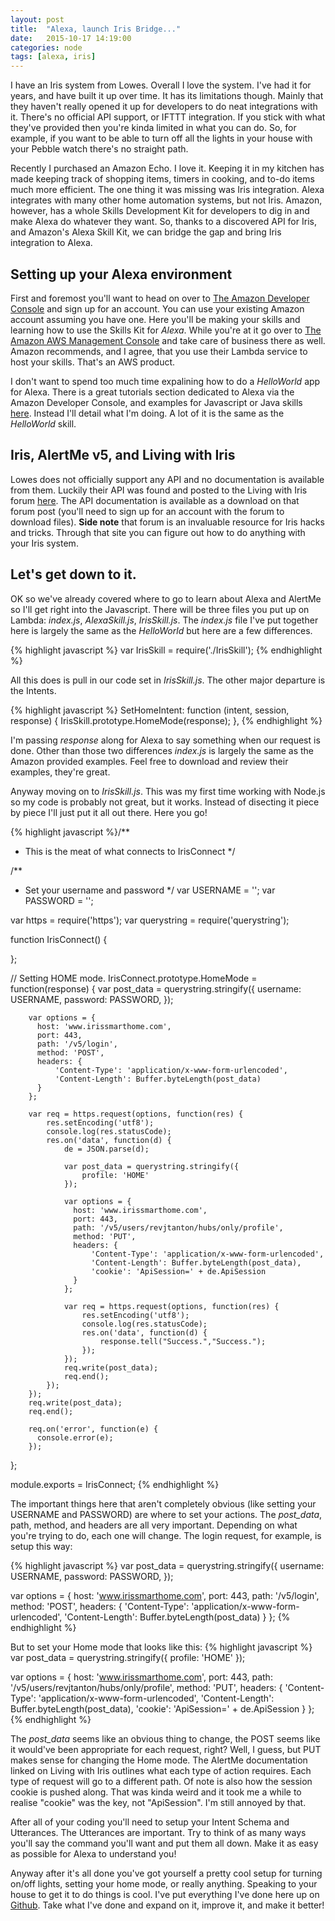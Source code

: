 ```yaml
---
layout: post
title:  "Alexa, launch Iris Bridge..."
date:   2015-10-17 14:19:00
categories: node
tags: [alexa, iris]
---
```

I have an Iris system from Lowes.  Overall I love the system.  I've had it for years, and have built it up over time.  It has its limitations though.  Mainly that they haven't really opened it up for developers to do neat integrations with it.  There's no official API support, or IFTTT integration.  If you stick with what they've provided then you're kinda limited in what you can do.  So, for example, if you want to be able to turn off all the lights in your house with your Pebble watch there's no straight path.

Recently I purchased an Amazon Echo.  I love it.  Keeping it in my kitchen has made keeping track of shopping items, timers in cooking, and to-do items much more efficient.  The one thing it was missing was Iris integration.  Alexa integrates with many other home automation systems, but not Iris.  Amazon, however, has a whole Skills Development Kit for developers to dig in and make Alexa do whatever they want.  So, thanks to a discovered API for Iris, and Amazon's Alexa Skill Kit, we can bridge the gap and bring Iris integration to Alexa.

## Setting up your Alexa environment

First and foremost you'll want to head on over to [The Amazon Developer Console](https://developer.amazon.com/ "Developer Console") and sign up for an account.  You can use your existing Amazon account assuming you have one.  Here you'll be making your skills and learning how to use the Skills Kit for *Alexa*.  While you're at it go over to [The Amazon AWS Management Console](http://aws.amazon.com/ "AWS") and take care of business there as well.  Amazon recommends, and I agree, that you use their Lambda service to host your skills.  That's an AWS product.

I don't want to spend too much time expalining how to do a *HelloWorld* app for Alexa. There is a great tutorials section dedicated to Alexa via the Amazon Developer Console, and examples for Javascript or Java skills [here](https://developer.amazon.com/public/solutions/alexa/alexa-skills-kit/getting-started-guide "Getting Started").  Instead I'll detail what I'm doing.  A lot of it is the same as the *HelloWorld* skill.

## Iris, AlertMe v5, and Living with Iris
Lowes does not officially support any API and no documentation is available from them.  Luckily their API was found and posted to the Living with Iris forum [here](http://forum.livingwithiris.com/index.php?/topic/229-alertme-api/ "AlertMe API").  The API documentation is available as a download on that forum post (you'll need to sign up for an account with the forum to download files).  **Side note** that forum is an invaluable resource for Iris hacks and tricks.  Through that site you can figure out how to do anything with your Iris system.

## Let's get down to it.
OK so we've already covered where to go to learn about Alexa and AlertMe so I'll get right into the Javascript.  There will be three files you put up on Lambda: *index.js*, *AlexaSkill.js*, *IrisSkill.js*.  The *index.js* file I've put together here is largely the same as the *HelloWorld* but here are a few differences.

{% highlight javascript %}
var IrisSkill = require('./IrisSkill');
{% endhighlight %}

All this does is pull in our code set in *IrisSkill.js*.  The other major departure is the Intents.

{% highlight javascript %}
SetHomeIntent: function (intent, session, response) {
	IrisSkill.prototype.HomeMode(response);
},
{% endhighlight %}

I'm passing *response* along for Alexa to say something when our request is done.  Other than those two differences *index.js* is largely the same as the Amazon provided examples.  Feel free to download and review their examples, they're great.  

Anyway moving on to *IrisSkill.js*.  This was my first time working with Node.js so my code is probably not great, but it works.  Instead of disecting it piece by piece I'll just put it all out there.  Here you go!

{% highlight javascript %}/**
 * This is the meat of what connects to IrisConnect
 */
 
/**
 * Set your username and password
 */
var USERNAME = '';
var PASSWORD = '';

var https = require('https');
var querystring = require('querystring');

function IrisConnect() {
	
};

// Setting HOME mode.
IrisConnect.prototype.HomeMode = function(response) {
		var post_data = querystring.stringify({
			username: USERNAME,
			password: PASSWORD,
		});

		var options = {
		  host: 'www.irissmarthome.com',
		  port: 443,
		  path: '/v5/login',
		  method: 'POST',
		  headers: {
			  'Content-Type': 'application/x-www-form-urlencoded',
			  'Content-Length': Buffer.byteLength(post_data)
		  }
		};

		var req = https.request(options, function(res) {
			res.setEncoding('utf8');
			console.log(res.statusCode);
			res.on('data', function(d) {
				de = JSON.parse(d);
				
				var post_data = querystring.stringify({
					profile: 'HOME'
				});
				
				var options = {
				  host: 'www.irissmarthome.com',
				  port: 443,
				  path: '/v5/users/revjtanton/hubs/only/profile',
				  method: 'PUT',
				  headers: {
					  'Content-Type': 'application/x-www-form-urlencoded',
					  'Content-Length': Buffer.byteLength(post_data),
					  'cookie': 'ApiSession=' + de.ApiSession
				  }
				};
				
				var req = https.request(options, function(res) {
					res.setEncoding('utf8');
					console.log(res.statusCode);
					res.on('data', function(d) {
						response.tell("Success.","Success.");
					});
				});
				req.write(post_data);
				req.end();
			});
		});
		req.write(post_data);
		req.end();

		req.on('error', function(e) {
		  console.error(e);
		});
};

module.exports = IrisConnect;
{% endhighlight %}

The important things here that aren't completely obvious (like setting your USERNAME and PASSWORD) are where to set your actions.  The *post_data*, path, method, and headers are all very important.  Depending on what you're trying to do, each one will change.  The login request, for example, is setup this way:

{% highlight javascript %}
var post_data = querystring.stringify({
	username: USERNAME,
	password: PASSWORD,
});

var options = {
  host: 'www.irissmarthome.com',
  port: 443,
  path: '/v5/login',
  method: 'POST',
  headers: {
	  'Content-Type': 'application/x-www-form-urlencoded',
	  'Content-Length': Buffer.byteLength(post_data)
  }
};
{% endhighlight %}

But to set your Home mode that looks like this:
{% highlight javascript %}
var post_data = querystring.stringify({
	profile: 'HOME'
});
				
var options = {
  host: 'www.irissmarthome.com',
  port: 443,
  path: '/v5/users/revjtanton/hubs/only/profile',
  method: 'PUT',
  headers: {
	  'Content-Type': 'application/x-www-form-urlencoded',
	  'Content-Length': Buffer.byteLength(post_data),
	  'cookie': 'ApiSession=' + de.ApiSession
  }
};
{% endhighlight %}

The *post_data* seems like an obvious thing to change, the POST seems like it would've been appropriate for each request, right?  Well, I guess, but PUT makes sense for changing the Home mode.  The AlertMe documentation linked on Living with Iris outlines what each type of action requires.  Each type of request will go to a different path.  Of note is also how the session cookie is pushed along.  That was kinda weird and it took me a while to realise "cookie" was the key, not "ApiSession".  I'm still annoyed by that.  

After all of your coding you'll need to setup your Intent Schema and Utterances.  The Utterances are important.  Try to think of as many ways you'll say the command you'll want and put them all down.  Make it as easy as possible for Alexa to understand you!

Anyway after it's all done you've got yourself a pretty cool setup for turning on/off lights, setting your home mode, or really anything.  Speaking to your house to get it to do things is cool.  I've put everything I've done here up on [Github](https://github.com/revjtanton/alexaIris "Github").  Take what I've done and expand on it, improve it, and make it better!